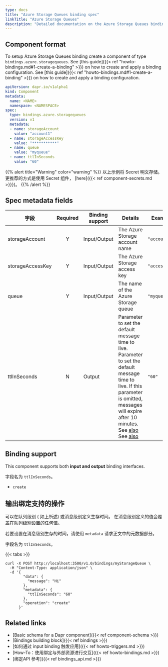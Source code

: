 ```yaml
---
type: docs
title: "Azure Storage Queues binding spec"
linkTitle: "Azure Storage Queues"
description: "Detailed documentation on the Azure Storage Queues binding component"
---
```


## Component format

To setup Azure Storage Queues binding create a component of type `bindings.azure.storagequeues`. See [this guide]({{< ref "howto-bindings.md#1-create-a-binding" >}}) on how to create and apply a binding configuration. See [this guide]({{< ref "howto-bindings.md#1-create-a-binding" >}}) on how to create and apply a binding configuration.


```yaml
apiVersion: dapr.io/v1alpha1
kind: Component
metadata:
  name: <NAME>
  namespace: <NAMESPACE>
spec:
  type: bindings.azure.storagequeues
  version: v1
  metadata:
  - name: storageAccount
    value: "account1"
  - name: storageAccessKey
    value: "***********"
  - name: queue
    value: "myqueue"
  - name: ttlInSeconds
    value: "60"
```

{{% alert title="Warning" color="warning" %}}
以上示例将 Secret 明文存储。 更推荐的方式是使用 Secret 组件， [here]({{< ref component-secrets.md >}}})。
{{% /alert %}}

## Spec metadata fields

| 字段               | Required | Binding support | Details                                                                                                                                                                                                                                                        | Example       |
| ---------------- |:--------:| --------------- | -------------------------------------------------------------------------------------------------------------------------------------------------------------------------------------------------------------------------------------------------------------- | ------------- |
| storageAccount   |    Y     | Input/Output    | The Azure Storage account name                                                                                                                                                                                                                                 | `"account1"`  |
| storageAccessKey |    Y     | Input/Output    | The Azure Storage access key                                                                                                                                                                                                                                   | `"accessKey"` |
| queue            |    Y     | Input/Output    | The name of the Azure Storage queue                                                                                                                                                                                                                            | `"myqueue"`   |
| ttlInSeconds     |    N     | Output          | Parameter to set the default message time to live. Parameter to set the default message time to live. If this parameter is omitted, messages will expire after 10 minutes. See [also](#specifying-a-ttl-per-message) See [also](#specifying-a-ttl-per-message) | `"60"`        |

## Binding support

This component supports both **input and output** binding interfaces.

字段名为 `ttlInSeconds`。

- `create`

## 输出绑定支持的操作

可以在队列级别 ( 如上所述) 或消息级别定义生存时间。 在消息级别定义的值会覆盖在队列级别设置的任何值。

若要设置在消息级别生存的时间，请使用 `metadata` 请求正文中的元数据部分。

字段名为 `ttlInSeconds`。

{{< tabs >}}

```shell
curl -X POST http://localhost:3500/v1.0/bindings/myStorageQueue \
  -H "Content-Type: application/json" \
  -d '{
        "data": {
          "message": "Hi"
        },
        "metadata": {
          "ttlInSeconds": "60"
        },
        "operation": "create"
      }'
```
## Related links

- [Basic schema for a Dapr component]({{< ref component-schema >}})
- [Bindings building block]({{< ref bindings >}})
- [如何通过 input binding 触发应用]({{< ref howto-triggers.md >}})
- [How-To：使用绑定与外部资源进行交互]({{< ref howto-bindings.md >}})
- [绑定API 参考]({{< ref bindings_api.md >}})
